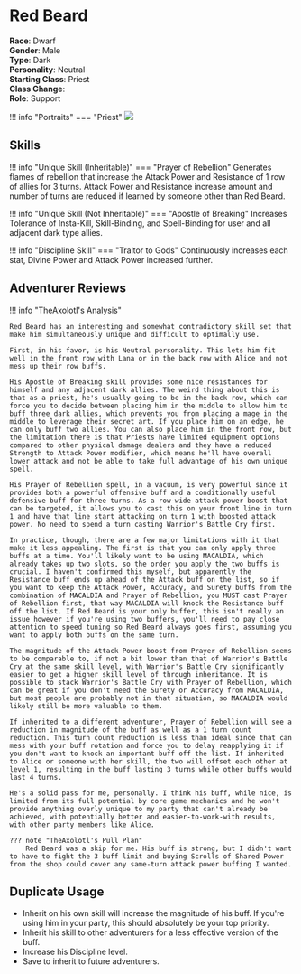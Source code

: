 # Red Beard

**Race**: Dwarf  
**Gender**: Male  
**Type**: Dark  
**Personality**: Neutral  
**Starting Class**: Priest  
**Class Change**:   
**Role**: Support

!!! info "Portraits"
    === "Priest"
        ![](../img/red-beard-priest.png)

## Skills

!!! info "Unique Skill (Inheritable)"
    === "Prayer of Rebellion"
        Generates flames of rebellion that increase the Attack Power and Resistance of 1 row of allies for 3 turns. Attack Power and Resistance increase amount and number of turns are reduced if learned by someone other than Red Beard.

!!! info "Unique Skill (Not Inheritable)"
    === "Apostle of Breaking"
        Increases Tolerance of Insta-Kill, Skill-Binding, and Spell-Binding for user and all adjacent dark type allies.

!!! info "Discipline Skill"
    === "Traitor to Gods"
        Continuously increases each stat, Divine Power and Attack Power increased further.

## Adventurer Reviews

!!! info "TheAxolotl's Analysis"

    Red Beard has an interesting and somewhat contradictory skill set that make him simultaneously unique and difficult to optimally use.

    First, in his favor, is his Neutral personality. This lets him fit well in the front row with Lana or in the back row with Alice and not mess up their row buffs.

    His Apostle of Breaking skill provides some nice resistances for himself and any adjacent dark allies. The weird thing about this is that as a priest, he's usually going to be in the back row, which can force you to decide between placing him in the middle to allow him to buff three dark allies, which prevents you from placing a mage in the middle to leverage their secret art. If you place him on an edge, he can only buff two allies. You can also place him in the front row, but the limitation there is that Priests have limited equipment options compared to other physical damage dealers and they have a reduced Strength to Attack Power modifier, which means he'll have overall lower attack and not be able to take full advantage of his own unique spell.

    His Prayer of Rebellion spell, in a vacuum, is very powerful since it provides both a powerful offensive buff and a conditionally useful defensive buff for three turns. As a row-wide attack power boost that can be targeted, it allows you to cast this on your front line in turn 1 and have that line start attacking on turn 1 with boosted attack power. No need to spend a turn casting Warrior's Battle Cry first.
    
    In practice, though, there are a few major limitations with it that make it less appealing. The first is that you can only apply three buffs at a time. You'll likely want to be using MACALDIA, which already takes up two slots, so the order you apply the two buffs is crucial. I haven't confirmed this myself, but apparently the Resistance buff ends up ahead of the Attack buff on the list, so if you want to keep the Attack Power, Accuracy, and Surety buffs from the combination of MACALDIA and Prayer of Rebellion, you MUST cast Prayer of Rebellion first, that way MACALDIA will knock the Resistance buff off the list. If Red Beard is your only buffer, this isn't really an issue however if you're using two buffers, you'll need to pay close attention to speed tuning so Red Beard always goes first, assuming you want to apply both buffs on the same turn.

    The magnitude of the Attack Power boost from Prayer of Rebellion seems to be comparable to, if not a bit lower than that of Warrior's Battle Cry at the same skill level, with Warrior's Battle Cry significantly easier to get a higher skill level of through inheritance. It is possible to stack Warrior's Battle Cry with Prayer of Rebellion, which can be great if you don't need the Surety or Accuracy from MACALDIA, but most people are probably not in that situation, so MACALDIA would likely still be more valuable to them.

    If inherited to a different adventurer, Prayer of Rebellion will see a reduction in magnitude of the buff as well as a 1 turn count reduction. This turn count reduction is less than ideal since that can mess with your buff rotation and force you to delay reapplying it if you don't want to knock an important buff off the list. If inherited to Alice or someone with her skill, the two will offset each other at level 1, resulting in the buff lasting 3 turns while other buffs would last 4 turns.

    He's a solid pass for me, personally. I think his buff, while nice, is limited from its full potential by core game mechanics and he won't provide anything overly unique to my party that can't already be achieved, with potentially better and easier-to-work-with results, with other party members like Alice.

    ??? note "TheAxolotl's Pull Plan"
        Red Beard was a skip for me. His buff is strong, but I didn't want to have to fight the 3 buff limit and buying Scrolls of Shared Power from the shop could cover any same-turn attack power buffing I wanted.

## Duplicate Usage

* Inherit on his own skill will increase the magnitude of his buff. If you're using him in your party, this should absolutely be your top priority.
* Inherit his skill to other adventurers for a less effective version of the buff.
* Increase his Discipline level.
* Save to inherit to future adventurers.